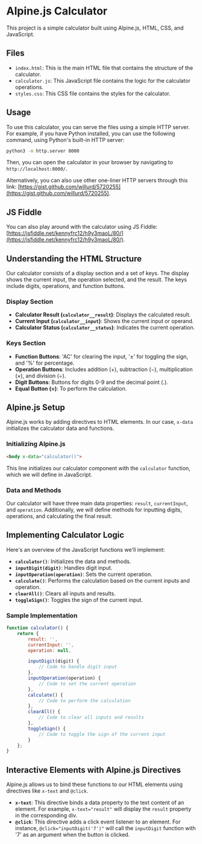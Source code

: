 # Alpine.js Calculator

This project is a simple calculator built using Alpine.js, HTML, CSS, and JavaScript.

## Files

- `index.html`: This is the main HTML file that contains the structure of the calculator.
- `calculator.js`: This JavaScript file contains the logic for the calculator operations.
- `styles.css`: This CSS file contains the styles for the calculator.

## Usage

To use this calculator, you can serve the files using a simple HTTP server. For example, if you have Python installed, you can use the following command, using Python's built-in HTTP server:

```bash
python3 -m http.server 8000
```

Then, you can open the calculator in your browser by navigating to `http://localhost:8000/`.

Alternatively, you can also use other one-liner HTTP servers through this link: [https://gist.github.com/willurd/5720255](https://gist.github.com/willurd/5720255).

## JS Fiddle

You can also play around with the calculator using JS Fiddle: [https://jsfiddle.net/kennyfrc12/h9y3maoL/80/](https://jsfiddle.net/kennyfrc12/h9y3maoL/80/).


## Understanding the HTML Structure
Our calculator consists of a display section and a set of keys. The display shows the current input, the operation selected, and the result. The keys include digits, operations, and function buttons.

### Display Section
- **Calculator Result (`calculator__result`)**: Displays the calculated result.
- **Current Input (`calculator__input`)**: Shows the current input or operand.
- **Calculator Status (`calculator__status`)**: Indicates the current operation.

### Keys Section
- **Function Buttons**: 'AC' for clearing the input, '±' for toggling the sign, and '%' for percentage.
- **Operation Buttons**: Includes addition (+), subtraction (−), multiplication (×), and division (÷).
- **Digit Buttons**: Buttons for digits 0-9 and the decimal point (.).
- **Equal Button (=)**: To perform the calculation.

## Alpine.js Setup
Alpine.js works by adding directives to HTML elements. In our case, `x-data` initializes the calculator data and functions.

### Initializing Alpine.js
```html
<body x-data="calculator()">
```
This line initializes our calculator component with the `calculator` function, which we will define in JavaScript.

### Data and Methods
Our calculator will have three main data properties: `result`, `currentInput`, and `operation`. Additionally, we will define methods for inputting digits, operations, and calculating the final result.

## Implementing Calculator Logic
Here's an overview of the JavaScript functions we'll implement:

- **`calculator()`**: Initializes the data and methods.
- **`inputDigit(digit)`**: Handles digit input.
- **`inputOperation(operation)`**: Sets the current operation.
- **`calculate()`**: Performs the calculation based on the current inputs and operation.
- **`clearAll()`**: Clears all inputs and results.
- **`toggleSign()`**: Toggles the sign of the current input.

### Sample Implementation
```javascript
function calculator() {
    return {
        result: '',
        currentInput: '',
        operation: null,

        inputDigit(digit) {
            // Code to handle digit input
        },
        inputOperation(operation) {
            // Code to set the current operation
        },
        calculate() {
            // Code to perform the calculation
        },
        clearAll() {
            // Code to clear all inputs and results
        },
        toggleSign() {
            // Code to toggle the sign of the current input
        }
    };
}
```

## Interactive Elements with Alpine.js Directives
Alpine.js allows us to bind these functions to our HTML elements using directives like `x-text` and `@click`.

- **`x-text`**: This directive binds a data property to the text content of an element. For example, `x-text="result"` will display the `result` property in the corresponding div.
- **`@click`**: This directive adds a click event listener to an element. For instance, `@click="inputDigit('7')"` will call the `inputDigit` function with '7' as an argument when the button is clicked.
